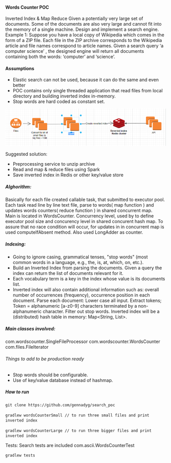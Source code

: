 #### Words Counter POC
Inverted Index & Map Reduce
Given a potentially very large set of documents. Some of the documents are also very large and cannot fit 
into the memory of a single machine. Design and implement a search engine. 
Example 1: Suppose you have a local copy of Wikipedia which comes in the form of a ZIP file. Each file in
the ZIP archive corresponds to the Wikipedia article and file names correspond to article names. Given a search query
‘a computer science’ , the designed engine will return all documents containing both the words: ‘computer’ and ‘science’.

#### Assumptions
- Elastic search can not be used, because it can do the same and even better
- POC contains only single threaded application that read files from local directory and building inverted index in-memory.
- Stop words are hard coded as constant set.

![img.png](img.png)

 Suggested solution: 
- Preprocessing service to unzip archive
- Read and map & reduce files using Spark 
- Save inverted index in Redis or other key/value store
##### Alghorithm:
Basically for each file created callable task, that submitted to executor pool. Each task read line by line text file,
parse to words( map function ) and updates words counters( reduce function ) in shared concurrent map.   
Main is located in WordsCounter.
Concurrency level, used by to define executor pool size and concurency level in shared concurent hash map.
To assure that no race condition will occur, for updates in in concurrent map is used computeIfAbsent method. Also used
LongAdder as counter.
##### Indexing:
- Going to ignore casing, grammatical tenses, "stop words" (most common words in a language, e.g., the, is, at, which, on, etc.).
- Build an Inverted Index from parsing the documents. Given a query the index can return the list of documents relevant for it.
- Each vocabulary term is a key in the index whose value is its documents list.
- Inverted index will also contain additional information such as: overall number of occurrences (frequency), occurrence position in each document.
  Parse each document:
  Lower case all input.
  Extract tokens; Token = alphanumeric [a-z0-9] characters terminated by a non-alphanumeric character.
  Filter out stop words.
  Inverted index will be a (distributed) hash table in memory: Map<String, List<WordMetadata>>.
##### Main classes involved:
com.wordscounter.SingleFileProcessor
com.wordscounter.WordsCounter
com.files.FileIterator

###### Things to add to be production ready
- Stop words should be configurable.
- Use of key/value database instead of hashmap.
##### How to run
```
git clone https://github.com/gennadyg/search_poc

gradlew wordsCounterSmall // to run three small files and print inverted index

gradlew wordsCounterLarge // to run three bigger files and print inverted index
```
Tests: Search tests are included
com.ascii.WordsCounterTest
```
gradlew tests 